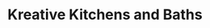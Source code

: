 ---
title: "Kreative Kitchens and Baths"
url: /amherst/kreative-kitchens-and-baths/
shop: Küchen
---